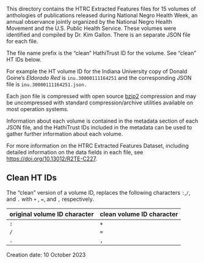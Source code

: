 This directory contains the HTRC Extracted Features files for 15 volumes of anthologies of publications released during National Negro Health Week, an annual observance jointly organized by the National Negro Health Movement and the U.S. Public Health Service. These volumes were identified and compiled by Dr. Kim Gallon. There is an separate JSON file for each file. 

The file name prefix is the “clean” HathiTrust ID for the volume. See “clean” HT IDs below. 

For example the HT volume ID for the Indiana University copy of Donald Goine’s _Eldorado Red_ is `inu.30000111164251` and the corresponding JSON file is `inu.30000111164251.json.`

Each json file is compressed with open source [bzip2](http://sourceware.org/bzip2/) compression and may be uncompressed with standard compression/archive utilities available on most operation systems.

Information about each volume is contained in the metadata section of each JSON file, and the HathiTrust IDs included in the metadata can be used to gather further information about each volume.

For more information on the HTRC Extracted Features Dataset, including detailed information on the data fields in each file, see <https://doi.org/10.13012/R2TE-C227>.

## Clean HT IDs

The “clean” version of a volume ID, replaces  the following characters `:`,`/`, and `.` with `+` , `=`, and `,` respectively. 

|original volume ID character | clean volume ID character |
|:---                         | :---                      |
| `:`                         | `+`                       |
| `/`                         | `=`                       |
| `.`                         | `,`                       |

Creation date: 10 October 2023
